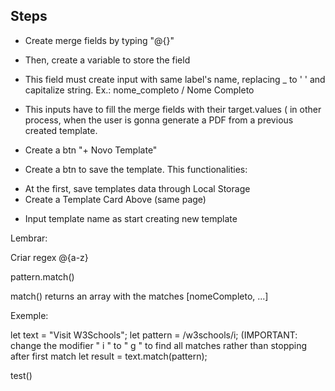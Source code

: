 ## Steps

* Create merge fields by typing "@{}"

* Then, create a variable to store the field

* This field must create input with same label's name, replacing _ to ' ' and capitalize string. Ex.: nome_completo / Nome Completo

* This inputs have to fill the merge fields with their target.values ( in other process, when the user is gonna generate a PDF from a previous created template.

* Create a btn "+ Novo Template" 

* Create a btn to save the template. This functionalities:
 - At the first, save templates data through Local Storage
 - Create a Template Card Above (same page)


* Input template name as start creating new template



 Lembrar: 

 Criar regex @{a-z}

 pattern.match()

 match() returns an array with the matches [nomeCompleto, ...]


Exemple:

let text = "Visit W3Schools";
let pattern = /w3schools/i; (IMPORTANT: change the modifier " i " to " g " to find all matches rather than stopping after first match
let result = text.match(pattern);


test()